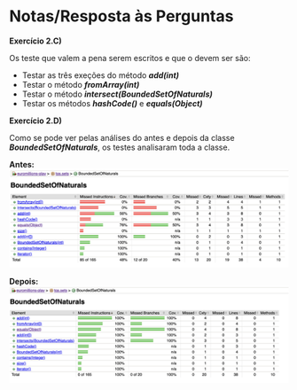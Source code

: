 # Notas/Resposta às Perguntas #

**Exercício  2.C)**

Os teste que valem a pena serem escritos e que o devem ser são: 
* Testar as três exeções do método ***add(int)***
* Testar o método ***fromArray(int)***
* Testar o método ***intersect(BoundedSetOfNaturals)***
* Testar os métodos ***hashCode()*** e ***equals(Object)***

**Exercício  2.D)**

Como se pode ver pelas análises do antes e depois da classe ***BoundedSetOfNaturals***, os testes analisaram toda a classe.

**Antes:**
<img src="prints/printAntes.jpeg" alt="Antes">

**Depois:**
<img src="prints/printDepois.jpeg" alt="Depois">
